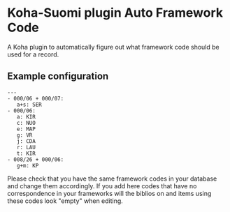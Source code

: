 # Koha-Suomi plugin Auto Framework Code

A Koha plugin to automatically figure out what framework code should be used
for a record.

## Example configuration

```
---
- 000/06 + 000/07:
   a+s: SER
- 000/06:
   a: KIR
   c: NUO
   e: MAP
   g: VR
   j: CDA
   r: LAU
   t: KIR
- 008/26 + 000/06:
   g+m: KP
```

Please check that you have the same framework codes in your database and change them accordingly. If you add here codes that have no correspondence in your frameworks will the biblios on and items using these codes look "empty" when editing.
